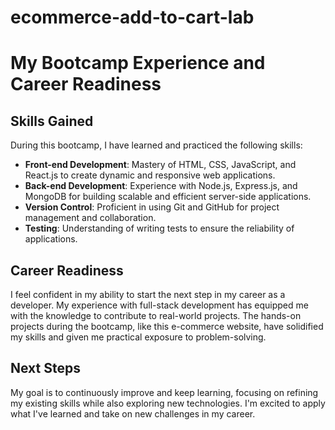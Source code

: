 # ecommerce-add-to-cart-lab
 # My Bootcamp Experience and Career Readiness

## Skills Gained
During this bootcamp, I have learned and practiced the following skills:
- **Front-end Development**: Mastery of HTML, CSS, JavaScript, and React.js to create dynamic and responsive web applications.
- **Back-end Development**: Experience with Node.js, Express.js, and MongoDB for building scalable and efficient server-side applications.
- **Version Control**: Proficient in using Git and GitHub for project management and collaboration.
- **Testing**: Understanding of writing tests to ensure the reliability of applications.

## Career Readiness
I feel confident in my ability to start the next step in my career as a developer. My experience with full-stack development has equipped me with the knowledge to contribute to real-world projects. The hands-on projects during the bootcamp, like this e-commerce website, have solidified my skills and given me practical exposure to problem-solving.

## Next Steps
My goal is to continuously improve and keep learning, focusing on refining my existing skills while also exploring new technologies. I'm excited to apply what I've learned and take on new challenges in my career.


